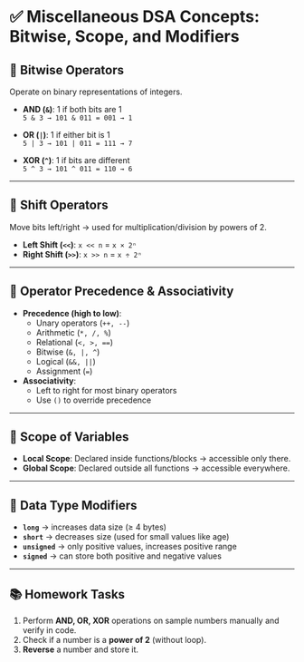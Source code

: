 
# ✅ Miscellaneous DSA Concepts: Bitwise, Scope, and Modifiers


## 🧠 Bitwise Operators
Operate on binary representations of integers.

- **AND (`&`)**: 1 if both bits are 1  
  `5 & 3 → 101 & 011 = 001 → 1`

- **OR (`|`)**: 1 if either bit is 1  
  `5 | 3 → 101 | 011 = 111 → 7`

- **XOR (`^`)**: 1 if bits are different  
  `5 ^ 3 → 101 ^ 011 = 110 → 6`

---

## 🔁 Shift Operators
Move bits left/right → used for multiplication/division by powers of 2.

- **Left Shift (`<<`)**: `x << n` = `x × 2ⁿ`  
- **Right Shift (`>>`)**: `x >> n` = `x ÷ 2ⁿ`

---

## 🔢 Operator Precedence & Associativity

- **Precedence (high to low)**:
  - Unary operators (`++, --`)
  - Arithmetic (`*, /, %`)
  - Relational (`<, >, ==`)
  - Bitwise (`&, |, ^`)
  - Logical (`&&, ||`)
  - Assignment (`=`)
- **Associativity**:
  - Left to right for most binary operators  
  - Use `()` to override precedence

---

## 🧪 Scope of Variables

- **Local Scope**: Declared inside functions/blocks → accessible only there.
- **Global Scope**: Declared outside all functions → accessible everywhere.

---

## 🧬 Data Type Modifiers

- **`long`** → increases data size (≥ 4 bytes)
- **`short`** → decreases size (used for small values like age)
- **`unsigned`** → only positive values, increases positive range  
- **`signed`** → can store both positive and negative values

---

## 📚 Homework Tasks

1. Perform **AND, OR, XOR** operations on sample numbers manually and verify in code.
2. Check if a number is a **power of 2** (without loop).
3. **Reverse** a number and store it.
